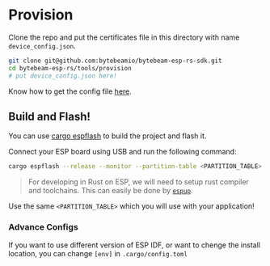 # Provision

Clone the repo and put the certificates file in this directory with name `device_config.json`.

```sh
git clone git@github.com:bytebeamio/bytebeam-esp-rs-sdk.git
cd bytebeam-esp-rs/tools/provision
# put device_config.json here!
```
Know how to get the config file [here](https://bytebeam.io/docs/provisioning-a-device).

## Build and Flash!

You can use [cargo espflash](https://github.com/esp-rs/espflash) to build the project and flash it.

Connect your ESP board using USB and run the following command:
```sh
cargo espflash --release --monitor --partition-table <PARTITION_TABLE>
```

> For developing in Rust on ESP, we will need to setup rust compiler and toolchains. This can easily be done by [`espup`](https://esp-rs.github.io/book/installation/installation.html#espup).

Use the same `<PARTITION_TABLE>` which you will use with your application!

### Advance Configs

If you want to use different version of ESP IDF, or want to chenge the install location, you can change `[env]` in `.cargo/config.toml`
